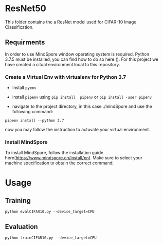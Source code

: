 # ResNet50
This folder contains the a ResNet model used for CIFAR-10 Image Classification.



## Requirments

In order to use MindSpore window operating system is required. Python 3.7.5 must be installed, you can find how to do so here (). For this project we have created a citual environment local to this repository.

### Create a Virtual Env with virtualenv for Python 3.7

- Install `pyenv`

- install  `pipenv` using `pip install  pipenv` or `pip install -user pipenv`
- navigate to the project directory, in this case ./mindSpore and use the following command:

```
pipenv install --python 3.7
```

now you may follow the instruction to actuvate your virtual environment. 

### Install MindSpore

To install MindSpore, follow the installation guide here(https://www.mindspore.cn/install/en). Make sure to select your machine specification to obtain the correct command. 
 # Usage

 ## Training

 ```
 python evalCIFAR10.py --device_target=CPU
 ```

 ## Evaluation

 ```
 python trainCIFAR10.py --device_target=CPU
 ```


